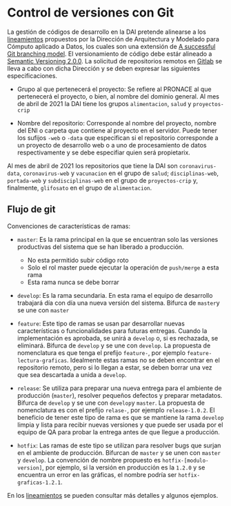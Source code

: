 # Control de versiones con Git

La gestión de códigos de desarrollo en la DAI pretende alinearse a los [lineamientos](https://conacyt-arquitectura.github.io/git/) propuestos por la Dirección de Arquitectura y Modelado para Cómputo aplicado a Datos, los cuales son una extensión de [A successful Git branching model](https://nvie.com/posts/a-successful-git-branching-model/). El versionamiento de código debe estár alineado a [Semantic Versioning 2.0.0](https://semver.org/spec/v2.0.0.html). La solicitud de repositorios remotos en [Gitlab](https://scm.crip.conacyt.mx/) se lleva a cabo con dicha Dirección y se deben expresar las siguientes especificaciones.

- Grupo al que pertenecerá el proyecto: Se refiere al PRONACE al que pertenecerá el proyecto, o bien, al nombre del dominio general. Al mes de abril de 2021 la DAI tiene los grupos `alimentacion`, `salud` y `proyectos-crip`

- Nombre del repositorio: Corresponde al nombre del proyecto, nombre del ENI o carpeta que contiene al proyecto en el servidor. Puede tener los sufijos `-web` o `-data` que especifican si el repositorio corresponde a un proyecto de desarrollo web o a uno de procesamiento de datos respectivamente y se debe especifiar quien será propietarix.

Al mes de abril de 2021 los repositorios que tiene la DAI son `coronavirus-data`, `coronavirus-web` y `vacunacion` en el grupo de `salud`; `disciplinas-web`, `portada-web` y `subdisciplinas-web` en el grupo de `proyectos-crip` y, finalmente, `glifosato` en el grupo de `alimentacion`.



## Flujo de git

Convenciones de características de ramas:
- `master`: Es la rama principal en la que se encuentran solo las versiones productivas del sistema que se han liberado a producción.
    - No esta permitido subir código roto
    - Solo el rol master puede ejecutar la operación de `push/merge` a esta rama
    - Esta rama nunca se debe borrar

- `develop`: Es la rama secundaria. En esta rama el equipo de desarrollo trabajará día con día una nueva versión del sistema. Bifurca de `master`y se une con `master`

- `feature`: Este tipo de ramas se usan par desarrollar nuevas características o funcionalidades para futuras entregas. Cuando la implementación es aprobada, se unirá a `develop` o, si es rechazada, se eliminará. Bifurca de `develop` y se une con `develop`. La propuesta de nomenclatura es que tenga el prefijo `feature-`, por ejemplo `feature-lectura-graficas`. Idealmente estas ramas no se deben encontrar en el repositorio remoto, pero si lo llegan a estar, se deben borrar una vez que sea descartada a unida a `develop`.

- `release`: Se utiliza para preparar una nueva entrega para el ambiente de producción (`master`), resolver pequeños defectos y preparar metadatos. Bifurca de `develop` y se une con `develop`y `master`. La propuesta de nomenclatura es con el prefijo `relase-`, por ejemplo `release-1.0.2`. El beneficio de tener este tipo de rama es que se mantiene la rama `develop` limpia y lista para recibir nuevas versiones y que puede ser usada por el equipo de QA para probar la entrega antes de que llegue a producción.

- `hotfix`: Las ramas de este tipo se utilizan para resolver bugs que surjan en el ambiente de producción. Bifurcan de  `master` y se unen con `master` y `develop`. La convención de nombre propuesto es `hotfix-[modulo-version]`, por ejemplo, si la versión en producción es la `1.2.0` y se encuentra un error en las gráficas, el nombre podría ser `hotfix-graficas-1.2.1`.


En los [lineamientos](https://conacyt-arquitectura.github.io/git/) se pueden consultar más detalles y algunos ejemplos.

